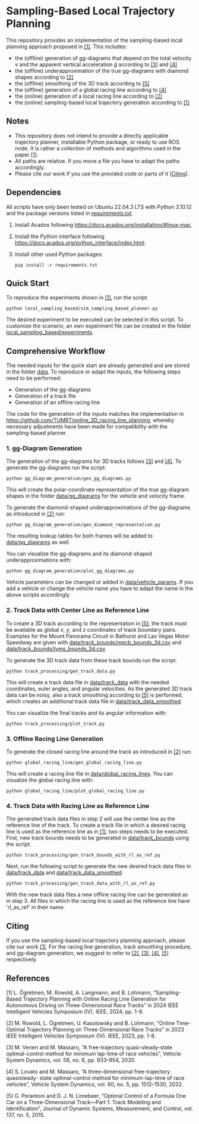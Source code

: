 # Sampling-Based Local Trajectory Planning
This repository provides an implementation of the sampling-based local planning approach proposed in [[1]](#1). This includes: 

- the (offline) generation of gg-diagrams that depend on the total velocity $v$ and the apparent vertical acceleration $\tilde{g}$ according to [[3]](#3) and [[4]](#4)
- the (offline) underapproximation of the true gg-diagrams with diamond shapes according to [[2]](#2)
- the (offline) smoothing of the 3D track according to [[5]](#5)
- the (offline) generation of a global racing line according to [[4]](#4)
- the (online) generation of a local racing line according to [[2]](#2)
- the (online) sampling-based local trajectory generation according to [[1]](#1)

## Notes
- This repository does not intend to provide a directly applicable trajectory planner, installable Python package, or ready to use ROS node. It is rather a collection of methods and algorithms used in the paper [[1]](#1).
- All paths are relative. If you move a file you have to adapt the paths accordingly.
- Please cite our work if you use the provided code or parts of it ([Citing](#citing)). 

## Dependencies
All scripts have only been tested on Ubuntu 22.04.3 LTS with Python 3.10.12 and the package versions listed in [requirements.txt](requirements.txt).

1. Install Acados following https://docs.acados.org/installation/#linux-mac.

2. Install the Python interface following https://docs.acados.org/python_interface/index.html.

3. Install other used Python packages:
    ```
    pip install -r requirements.txt
    ```
## Quick Start
To reproduce the experiments shown in [[1]](#1), run the script:
```
python local_sampling_based/sim_sampling_based_planner.py
```
The desired experiment to be executed can be selected in this script. To customize the scenario, an own experiment file can be created in the folder [local_sampling_based/experiments](local_sampling_based/experiments).

## Comprehensive Workflow
The needed inputs for the quick start are already generated and are stored in the folder [data](data). To reproduce or adapt the inputs, the following steps need to be performed:
- Generation of the gg-diagrams
- Generation of a track file
- Generation of an offline racing line

The code for the generation of the inputs matches the implementation in https://github.com/TUMRT/online_3D_racing_line_planning, whereby necessary adjustments have been made for compatibility with the sampling-based planner. 

### 1. gg-Diagram Generation
The generation of the gg-diagrams for 3D tracks follows [[3]](#3) and [[4]](#4). To generate the gg-diagrams run the script:
```
python gg_diagram_generation/gen_gg_diagrams.py
```
This will create the polar-coordinate representation of the true gg-diagram shapes in the folder [data/gg_diagrams](data/gg_diagrams) for the vehicle and velocity frame.

To generate the diamond-shaped underapproximations of the gg-diagrams as introduced in [[2]](#2) run:
```
python gg_diagram_generation/gen_diamond_representation.py
```
The resulting lookup tables for both frames will be added to [data/gg_diagrams](data/gg_diagrams) as well.

You can visualize the gg-diagrams and its diamond-shaped underapproximations with:
```
python gg_diagram_generation/plot_gg_diagrams.py
```
Vehicle parameters can be changed or added in [data/vehicle_params](data/vehicle_params). If you add a vehicle or change the vehicle name you have to adapt the name in the above scripts accordingly.

### 2. Track Data with Center Line as Reference Line
To create a 3D track according to the representation in [[5]](#5), the track must be available as global $x$, $y$, and $z$ coordinates of track boundary pairs. Examples for the Mount Panorama Circuit in Bathurst and Las Vegas Motor Speedway are given with [data/track_bounds/mpcb_bounds_3d.csv](data/track_bounds/mpcb_bounds_3d.csv) and [data/track_bounds/lvms_bounds_3d.csv](data/track_bounds/lvms_bounds_3d.csv).

To generate the 3D track data from these track bounds run the script:
```
python track_processing/gen_track_data.py
```
This will create a track data file in [data/track_data](data/track_data) with the needed coordinates, euler angles, and angular velocities. As the generated 3D track data can be noisy, also a track smoothing according to [[5]](#5) is performed, which creates an additional track data file in [data/track_data_smoothed](data/track_data_smoothed).

You can visualize the final tracks and its angular information with:
```
python track_processing/plot_track.py
```

### 3. Offline Racing Line Generation
To generate the closed racing line around the track as introduced in [[2]](#2) run:
```
python global_racing_line/gen_global_racing_line.py
```
This will create a racing line file in [data/global_racing_lines](data/global_racing_lines). You can visualize the global racing line with:
```
python global_racing_line/plot_global_racing_line.py
```

### 4. Track Data with Racing Line as Reference Line
The generated track data files in step 2 will use the center line as the reference line of the track. To create a track file in which a desired racing line is used as the reference line as in [[1]](#1), two steps needs to be executed. First, new track bounds needs to be generated in [data/track_bounds](data/track_bounds) using the script:
```
python track_processing/gen_track_bounds_with_rl_as_ref.py
```
Next, run the following script to generate the new desired track data files in [data/track_data](data/track_data) and [data/track_data_smoothed](data/track_data_smoothed):
```
python track_processing/gen_track_data_with_rl_as_ref.py
```
With the new track data files a new offline racing line can be generated as in step 3. All files in which the racing line is used as the reference line have 'rl_as_ref' in their name.

## Citing
If you use the sampling-based local trajectory planning approach, please cite our work [[1]](#1). For the racing line generation, track smoothing procedure, and gg-diagram generation, we suggest to refer to [[2]](#2), [[3]](#3), [[4]](#4), [[5]](#5) respectively. 

## References
<a id="1">[1]</a> 
L. Ögretmen, M. Rowold, A. Langmann, and B. Lohmann, “Sampling-Based Trajectory Planning with Online Racing Line Generation for Autonomous Driving on Three-Dimensional Race Tracks” in 2024 IEEE Intelligent Vehicles Symposium (IV). IEEE, 2024, pp. 1-8.

<a id="2">[2]</a> 
M. Rowold, L. Ögretmen, U. Kasolowsky and B. Lohmann, “Online Time-Optimal Trajectory Planning on
Three-Dimensional Race Tracks” in 2023 IEEE Intelligent Vehicles Symposium (IV). IEEE, 2023, pp. 1-8.

<a id="3">[3]</a> 
M. Veneri and M. Massaro, “A free-trajectory quasi-steady-state
optimal-control method for minimum lap-time of race vehicles”, Vehicle
System Dynamics, vol. 58, no. 6, pp. 933–954, 2020.

<a id="4">[4]</a> 
S. Lovato and M. Massaro, “A three-dimensional free-trajectory quasisteady-
state optimal-control method for minimum-lap-time of race vehicles”,
Vehicle System Dynamics, vol. 60, no. 5, pp. 1512–1530, 2022.

<a id="5">[5]</a> 
G. Perantoni and D. J. N. Limebeer, “Optimal Control of a Formula
One Car on a Three-Dimensional Track—Part 1: Track Modeling and
Identification”, Journal of Dynamic Systems, Measurement, and Control,
vol. 137, no. 5, 2015.
